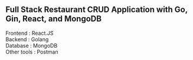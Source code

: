## Full Stack Restaurant CRUD Application with Go, Gin, React, and MongoDB
Frontend : React.JS  
Backend : Golang  
Database : MongoDB  
Other tools : Postman  
